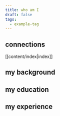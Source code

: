 ```yaml
---
title: who am I
draft: false
tags:
  - example-tag
---
```


## connections
[[content/index|index]]

## my background

## my education

## my experience

